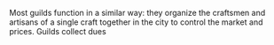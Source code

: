 
Most guilds function in a similar way: they organize the craftsmen and artisans of a single craft together in the city to control the market and prices. Guilds collect dues